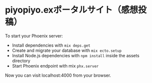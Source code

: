 # piyopiyo.exポータルサイト（感想投稿）

To start your Phoenix server:

- Install dependencies with `mix deps.get`
- Create and migrate your database with `mix ecto.setup`
- Install Node.js dependencies with `npm install` inside the assets directory
- Start Phoenix endpoint with mix `phx.server`

Now you can visit localhost:4000 from your browser.
